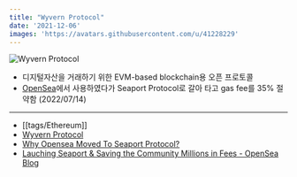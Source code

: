 ```yaml
---
title: "Wyvern Protocol"
date: '2021-12-06'
images: 'https://avatars.githubusercontent.com/u/41228229'
---
```

![Wyvern Protocol](https://avatars.githubusercontent.com/u/41228229)
- 디지털자산을 거래하기 위한 EVM-based blockchain용 오픈 프로토콜
- [OpenSea](https://opensea.io/)에서 사용하였다가 Seaport Protocol로 갈아 타고 gas fee를 35% 절약함 (2022/07/14)
---
- [[tags/Ethereum]]
- [Wyvern Protocol](https://wyvernprotocol.com/)
- [Why Opensea Moved To Seaport Protocol?](https://www.altcoinbuzz.io/nft/why-opensea-moved-to-seaport-protocol/)
- [Lauching Seaport & Saving the Community Millions in Fees - OpenSea Blog](https://opensea.io/blog/announcements/launching-seaport-saving-the-community-millions-in-fees/)